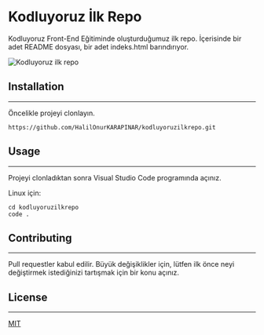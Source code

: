 # Kodluyoruz İlk Repo
Kodluyoruz Front-End Eğitiminde oluşturduğumuz ilk repo. İçerisinde bir adet README dosyası, bir adet indeks.html barındırıyor.

![Kodluyoruz ilk repo](https://i.hizliresim.com/q0rcl31.jpg)

## Installation
---
Öncelikle projeyi clonlayın.
```
https://github.com/HalilOnurKARAPINAR/kodluyoruzilkrepo.git
```

## Usage
---
Projeyi clonladıktan sonra Visual Studio Code programında açınız.

Linux için:
```
cd kodluyoruzilkrepo
code .
```

## Contributing
---
Pull requestler kabul edilir. Büyük değişiklikler için, lütfen ilk önce neyi değiştirmek istediğinizi tartışmak için bir konu açınız.

## License
---
[MIT](https://github.com/HalilOnurKARAPINAR/kodluyoruzilkrepo.git)
